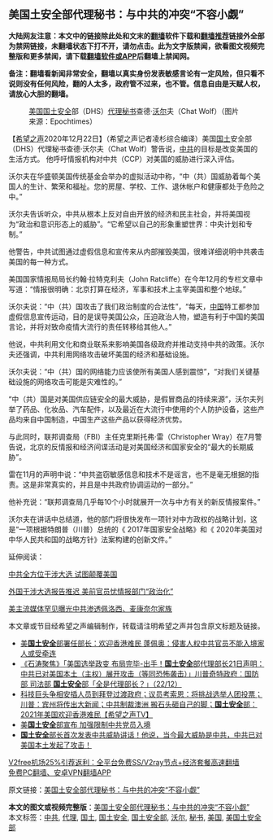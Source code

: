  <h2>美国土安全部代理秘书：与中共的冲突“不容小觑”</h2> <p class="notice"><b>大陆网友注意：本文中的链接除此处和文末的<a href="https://github.com/bannedbook/fanqiang" >翻墙</a>软件下载和<a href="https://github.com/killgcd/justmysocks/blob/master/README.md">翻墙推荐</a>链接外全部为禁网链接，未翻墙状态下打不开，请勿点击。此为文字版禁闻，欲看图文视频完整版和更多禁闻，请下载<a href="https://github.com/bannedbook/fanqiang">翻墙软件或APP</a>后翻墙上禁闻网。</p><p>备注：翻墙看新闻非常安全，翻墙以真实身份发表敏感言论有一定风险，但只看不说则没有任何风险，翻的人太多，政府管不过来，也不管。信息自由是天赋人权，请放心大胆的翻墙。</b></p>  <div class="entry"> <figure><figcaption><a href="https://www.bannedbook.org/bnews/tag/%e7%be%8e%e5%9b%bd/" class="st_tag internal_tag" rel="tag" title="标签 美国 下的日志">美国</a><a href="https://www.bannedbook.org/bnews/tag/%e5%9b%bd%e5%9c%9f%e5%ae%89%e5%85%a8/" class="st_tag internal_tag" rel="tag" title="标签 国土安全 下的日志">国土安全</a>部（DHS）<a href="https://www.bannedbook.org/bnews/tag/%E4%BB%A3%E7%90%86/" class="st_tag internal_tag" rel="tag" title="标签 代理 下的日志">代理</a><a href="https://www.bannedbook.org/bnews/tag/%E7%A7%98%E4%B9%A6/" class="st_tag internal_tag" rel="tag" title="标签 秘书 下的日志">秘书</a>查德·<a href="https://www.bannedbook.org/bnews/tag/%E6%B2%83%E5%B0%94/" class="st_tag internal_tag" rel="tag" title="标签 沃尔 下的日志">沃尔</a>夫（Chat Wolf）（图片来源：Epochtimes）</figcaption></figure> <p>【<span class='wp_keywordlink_affiliate'><a href="https://www.soundofhope.org" title="希望之声" target="_blank">希望之声</a></span>2020年12月22日】（希望之声记者凌杉综合编译）美国<a href="https://www.bannedbook.org/bnews/tag/%E5%9B%BD%E5%9C%9F/" class="st_tag internal_tag" rel="tag" title="标签 国土 下的日志">国土</a>安全部（DHS）代理秘书查德·沃尔夫（Chat Wolf）警告说，<a href="https://www.bannedbook.org/bnews/tag/%e4%b8%ad%e5%85%b1/" class="st_tag internal_tag" rel="tag" title="标签 中共 下的日志">中共</a>的目标是改变美国的生活方式。 他呼吁情报机构对中共（CCP）对美国的威胁进行深入评估。</p> <p>沃尔夫在华盛顿美国传统基金会举办的虚拟活动中称，“中（共）国威胁着每个美国人的生计、繁荣和福祉。您的房屋、学校、工作、退休帐户和健康都处于危险之中。”</p> <p>沃尔夫告诉听众，中共从根本上反对自由开放的经济和民主社会，并将美国视为“政治和意识形态上的威胁”。“它希望以自己的形象重塑世界：中央计划和专制。”</p> <p>他警告，中共试图通过虚假信息和宣传来从内部摧毁美国，很难详细说明中共袭击美国的每一种方式。</p>  <p>美国国家情报局局长约翰·拉特克利夫（John Ratcliffe）在今年12月的专栏文章中写道：“情报很明确：北京打算在经济，军事和技术上主宰美国和整个地球。”</p> <p>沃尔夫说：“中（共）国攻击了我们政治制度的合法性”，“每天，<span class='wp_keywordlink_affiliate'><a href="https://www.bannedbook.org/" title="中国" target="_blank">中国</a></span>特工都参加虚假信息宣传运动，目的是误导美国公众，压迫政治人物，塑造有利于中国的美国言论，并将对致命疫情大流行的责任转移给其他人。”</p> <p>他说，中共利用文化和商业联系来影响美国各级政府并推动支持中共的政策。沃尔夫还强调，中共利用网络攻击破坏美国的经济和基础设施。</p> <p>沃尔夫说：“中（共）国的网络能力应该使所有美国人感到震惊”，“对我们关键基础设施的网络攻击可能是灾难性的。”</p>  <p>“中（共）国是对美国供应链安全的最大威胁，是假冒商品的持续来源”，沃尔夫列举了药品、化妆品、汽车配件，以及最近在大流行中使用的个人防护设备，这些产品均来自中国制造，中国生产这些产品以获得经济优势。</p> <p>与此同时，联邦调查局（FBI）主任克里斯托弗·雷（Christopher Wray）在7月警告说，北京的反情报和经济间谍活动是对美国经济和国家安全的“最大的长期威胁”。</p> <p>雷在11月的声明中说：“中共盗窃敏感信息和技术不是谣言，也不是毫无根据的指责。这是非常真实的，并且是中共政府协调运动的一部分。”</p> <p>他补充说：“联邦调查局几乎每10个小时就展开一次与中方有关的新反情报案件。”</p>  <p>沃尔夫在讲话中总结道，他的部门将很快发布一项针对中方政权的战略计划，这是“一项根据特朗普（川普）总统的《 2017年国家安全战略》和《 2020年美国对中华人民共和国的战略方针》法案构建的创新文件。”</p> <p>延伸阅读：</p> <p><a href="https://www.soundofhope.org/post/455950">中共全方位干涉大选 试图颠覆美国</a></p> <p><a href="https://www.soundofhope.org/post/455968">外国干涉大选报告推迟 美前官员忧情报部门“政治化”</a></p>  <p><a href="https://www.soundofhope.org/post/455935">美主流媒体罕见曝光中共渗透佩洛西、麦康奈尔家族</a></p> <p>本文章或节目经希望之声编辑制作，转载请注明希望之声并包含原文标题及链接。</p> <ul class='op-related-articles' title='相关阅读'> <li><a href='https://www.bannedbook.org/bnews/headline/20201223/1453042.html' target='_blank'>美<b>国土安全</b>部署任部长：欢迎香港难民 蓬佩奥：侵害人权中共官员不能入境家人或受牵连</a></li> <li><a href='https://www.bannedbook.org/bnews/bannedvideo/20201223/1453041.html' target='_blank'>《石涛聚焦》「美国选举政变 布局完毕-出手！<b>国土安全</b>部代理部长21日声明：中共已对美国本土（主权）展开攻击（等同恐怖袭击）」川普奇特政府：国防部 司法部 <b>国土安全</b>部「全是代理部长？」（22/12）</a></li> <li><a href='https://www.bannedbook.org/bnews/cbnews/20201222/1452945.html' target='_blank'>科技巨头争相安插人员到拜登过渡政府；议员考索恩：将挑战选举人团投票；川普：宾州将传出大新闻；中共制裁澳洲 搬石头砸自己的脚；<b>国土安全</b>部：2021年美国欢迎香港难民【希望之声TV】</a></li> <li><a href='https://www.bannedbook.org/bnews/cbnews/20201222/1452686.html' target='_blank'>美<b>国土安全</b>部宣布 加强限制中共党员入境</a></li> <li><a href='https://www.bannedbook.org/bnews/bannedvideo/20201222/1452648.html' target='_blank'><b>国土安全</b>部长首次发表中共威胁讲话！他说，当今最大威胁是中共，中共已对美国本土发起了攻击！</a></li> </ul> <p class="texttj"> <a href="https://www.bannedbook.org/forum23/topic22702.html" target="_blank">V2free机场25%引荐返利：全平台免费SS/V2ray节点+经济套餐高速翻墙</a><br/> <a href="https://github.com/bannedbook/fanqiang/wiki/%E7%A6%81%E9%97%BB%E7%BD%91%E5%AE%89%E5%8D%93%E7%BF%BB%E5%A2%99%E6%96%B0%E9%97%BBAPP" target="_blank">免费PC翻墙、安卓VPN翻墙APP</a></p><p>原文链接：<a class="src_link"  href="https://www.soundofhope.org/post/456313" target="_blank">美国土安全部代理秘书：与中共的冲突“不容小觑”</a></p><a name='sharetosocial'></a>       <div><b>本文的图文或视频完整版</b>：<a href='https://www.bannedbook.org/bnews/comments/20201223/1453248.html'>美国土安全部代理秘书：与中共的冲突“不容小觑”</a></div>  </div><!--END ENTRY--> <div class="postfooter"> <div>本文标签：<a href="https://www.bannedbook.org/bnews/tag/%e4%b8%ad%e5%85%b1/" rel="tag">中共</a>, <a href="https://www.bannedbook.org/bnews/tag/%E4%BB%A3%E7%90%86/" rel="tag">代理</a>, <a href="https://www.bannedbook.org/bnews/tag/%E5%9B%BD%E5%9C%9F/" rel="tag">国土</a>, <a href="https://www.bannedbook.org/bnews/tag/%e5%9b%bd%e5%9c%9f%e5%ae%89%e5%85%a8/" rel="tag">国土安全</a>, <a href="https://www.bannedbook.org/bnews/tag/%E5%9B%BD%E5%9C%9F%E5%AE%89%E5%85%A8%E9%83%A8/" rel="tag">国土安全部</a>, <a href="https://www.bannedbook.org/bnews/tag/%E6%B2%83%E5%B0%94/" rel="tag">沃尔</a>, <a href="https://www.bannedbook.org/bnews/tag/%E7%A7%98%E4%B9%A6/" rel="tag">秘书</a>, <a href="https://www.bannedbook.org/bnews/tag/%e7%be%8e%e5%9b%bd/" rel="tag">美国</a>, <a href="https://www.bannedbook.org/bnews/tag/%E7%BE%8E%E5%9B%BD%E5%9C%9F%E5%AE%89%E5%85%A8%E9%83%A8/" rel="tag">美国土安全部</a></div>  </div><!--END POSTFOOTER--> 
